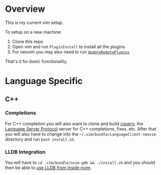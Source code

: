 # Overview 

This is my current vim setup.

To setup on a new machine:

1. Clone this repo
2. Open vim and run `PluginInstall` to install all the plugins
3. For neovim you may also need to run [`UpdateRemotePlugins`](https://neovim.io/doc/user/remote_plugin.html)

That's it for *basic* functionality.

# Language Specific

## C++

### Completions

For C++ completion you will also want to clone and build
[cquery](https://github.com/cquery-project/cquery/wiki/Building-cquery), the [Language Server
Protocol](https://github.com/Microsoft/language-server-protocol) server for C++ completions, fixes, etc. After that you
will also have to change into the `~/.vim/bundle/LanguageClient-neovim` directory and run `bash install.sh`.

### LLDB Integration

You will have to `cd .vim/bundle/nvim-gdb && ./install.sh` and you should then be able to [use LLDB from inside
nvim](https://github.com/sakhnik/nvim-gdb).


